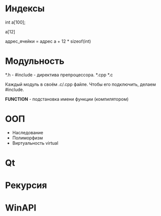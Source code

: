 Индексы 
=======

int a[100];

a[12] 

адрес_ячейки = адрес a + 12 * sizeof(int) 


Модульность
===========
*.h - #include - директива препроцессора.
*.cpp *.c

Каждый модуль в своём .c/.cpp файле.
Чтобы его подключить, делаем #include.

__FUNCTION__ - подстановка имени функции (компилятором) 

ООП
===
* Наследование
* Полиморфизм
* Виртуальность virtual

Qt
==


Рекурсия
========

WinAPI
======

